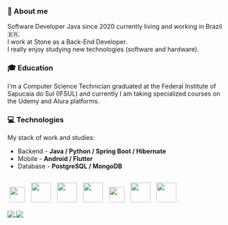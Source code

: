 ### 👤 About me
 Software Developer Java since 2020 currently living and working in Brazil 🇧🇷.  
 I work at Stone as a Back-End Developer.<br>
 I really enjoy studying new technologies (software and hardware).<br>
 
 ### 🎓 Education  
  I'm a Computer Science Technician graduated at the Federal Institute of Sapucaia do Sul (IFSUL) and currently I am taking specialized courses on the Udemy and Alura platforms.
  
 ### 💻 Technologies
 My stack of work and studies:

- Backend - **Java / Python / Spring Boot / Hibernate**
- Mobile - **Android / Flutter**
- Database - **PostgreSQL / MongoDB**
##
<p>
    <img src="https://cdn.jsdelivr.net/gh/devicons/devicon/icons/git/git-plain.svg" height="35" width="35" hspace="5"/>
    <img src="https://cdn.jsdelivr.net/gh/devicons/devicon/icons/java/java-original.svg" height="45" width="45" hspace="5"/>
    <img src="https://cdn.jsdelivr.net/gh/devicons/devicon/icons/python/python-original.svg" height="45" width="45" hspace="5"/>
    <img src="https://cdn.jsdelivr.net/gh/devicons/devicon/icons/android/android-plain.svg" height="45" width="45" hspace="5" />
    <img src="https://cdn.jsdelivr.net/gh/devicons/devicon/icons/flutter/flutter-original.svg" height="35" width="35" hspace="5" />
    <img src="https://cdn.jsdelivr.net/gh/devicons/devicon/icons/postgresql/postgresql-original.svg" height="45" width="45" hspace="5" />
    <img src="https://cdn.jsdelivr.net/gh/devicons/devicon/icons/mongodb/mongodb-original.svg" height="45" width="45" hspace="5"/>
 
  <!-- <img src="https://cdn.jsdelivr.net/gh/devicons/devicon/icons/javascript/javascript-original.svg" height="35" width="35" hspace="5"/> -->
  <!-- <img src="https://cdn.jsdelivr.net/gh/devicons/devicon/icons/kotlin/kotlin-original.svg" height="35" width="35" hspace="5"/> --> 
  <!-- <img src="https://cdn.jsdelivr.net/gh/devicons/devicon/icons/redis/redis-original.svg" height="45" width="45" hspace="5"/> --> 
  <!-- <img src="https://cdn.jsdelivr.net/gh/devicons/devicon/icons/docker/docker-original.svg" height="55" width="55" hspace="5"/> --> 
  <!-- <img src="https://cdn.jsdelivr.net/gh/devicons/devicon/icons/jenkins/jenkins-original.svg" height="45" width="45" hspace="5"/> --> 
  <!-- <img src="https://cdn.jsdelivr.net/gh/devicons/devicon/icons/apachekafka/apachekafka-original.svg" height="45" width="45" hspace="5"/> -->
  <!-- <img src="elasticsearch.svg" height="55" width="55" hspace="5"/> -->
  <!-- <img src="sonarsource.svg" height="55" width="55" hspace="5"/> -->
</p>

<div>
<a href= "https://beacons.ai/mayndi15">
  <img align="center" src="https://github-readme-stats.vercel.app/api?username=mayndi15&show_icons=true&theme=dracula&bg_color=00000000&include_all_commits=true&count_private=true&hide_border=true"/>
</a>
 <a href= "https://beacons.ai/mayndi15">
  <img align="center" src="https://github-readme-stats.vercel.app/api/top-langs/?username=mayndi15&layout=compact&langs_count=10&theme=dracula&include_all_commits=true&count_private=true&bg_color=00000000&custom_title=Languages&card_width=375&hide=c%2B%2B,objective-c,cmake,c,swift&hide_border=true"/>
</a>
</div>
